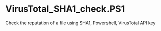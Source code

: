 # VirusTotal_SHA1_check.PS1
 Check the reputation of a file using SHA1, Powershell, VirusTotal API key
